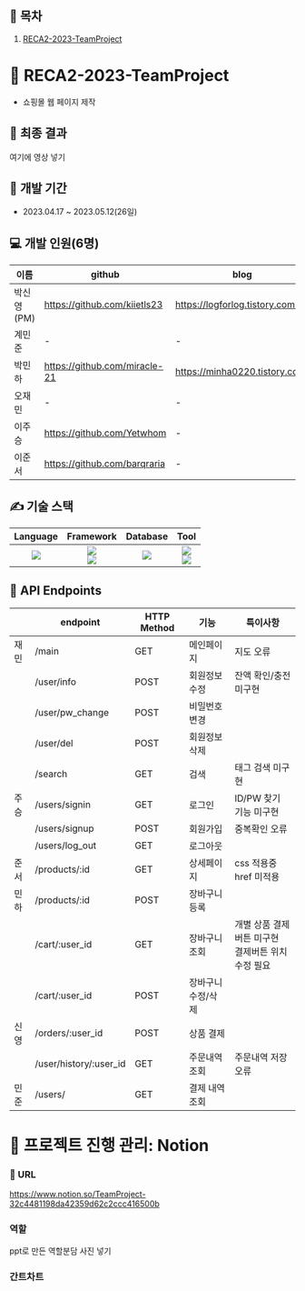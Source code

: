 ## 📎 목차
1. [RECA2-2023-TeamProject](#-reca2-2023-teamproject)

# 🚀 RECA2-2023-TeamProject
- 쇼핑몰 웹 페이지 제작


## 🔖 최종 결과
여기에 영상 넣기

## 📆 개발 기간
- 2023.04.17 ~ 2023.05.12(26일)

## 💻 개발 인원(6명)
이름 | github | blog
-- | -- | --
박신영(PM) | https://github.com/kiietls23 | https://logforlog.tistory.com/
계민준 | - | -
박민하 | https://github.com/miracle-21 | https://minha0220.tistory.com/
오재민 | - | -
이주승 | https://github.com/Yetwhom | -
이준서 | https://github.com/barqraria | -

## ✍ 기술 스택
Language | Framework | Database | Tool
| :----------------------------------------------------------------------------------------------------: | :----------------------------------------------------------------------------------------------------: | :--------------------------------------------------------------------------------------------------: | :----------------------------------------------------------------------------------------------------------: 
<img src="https://img.shields.io/badge/python-3.10.2-3776AB?style=for-the-badge&logo=python&logoColor=white"> | <img src="https://img.shields.io/badge/Flask-2.3.1-000000?style=for-the-badge&logo=Flask&logoColor=white"> <br> <img src="https://img.shields.io/badge/Bootstrap-5.3-7952B3?style=for-the-badge&logo=Bootstrap&logoColor=white"> | <img src="https://img.shields.io/badge/MySQL-8.0.33-4479A1?style=for-the-badge&logo=MySQL&logoColor=white"> | <img src="https://img.shields.io/badge/Notion-000000?style=for-the-badge&logo=Notion&logoColor=white"> <br> <img src="https://img.shields.io/badge/Discord-5865F2?style=for-the-badge&logo=Discord&logoColor=white">


## 🎯 API Endpoints
|  | endpoint | HTTP Method | 기능 | 특이사항
| --- | --- | --- | --- |--- |
| 재민 | /main | GET | 메인페이지 | 지도 오류
|  | /user/info | POST  | 회원정보수정 | 잔액 확인/충전 미구현
|  | /user/pw_change | POST | 비밀번호변경 |
|  | /user/del | POST | 회원정보삭제 |
|  | /search | GET | 검색 | 태그 검색 미구현
| 주승 | /users/signin | GET | 로그인 | ID/PW 찾기 기능 미구현
|  | /users/signup | POST | 회원가입 | 중복확인 오류
|  | /users/log_out | GET | 로그아웃 |
| 준서 | /products/:id | GET | 상세페이지 | css 적용중 <br> href 미적용
| 민하 | /products/:id | POST | 장바구니 등록 |
|  | /cart/:user_id | GET | 장바구니 조회 | 개별 상품 결제버튼 미구현 <br> 결제버튼 위치 수정 필요
|  | /cart/:user_id | POST | 장바구니 수정/삭제 |
| 신영 | /orders/:user_id | POST | 상품 결제 |
|  | /user/history/:user_id | GET | 주문내역 조회 | 주문내역 저장 오류
| 민준 | /users/ | GET | 결제 내역 조회 |


# 📝 프로젝트 진행 관리: Notion
### 🔗 URL
https://www.notion.so/TeamProject-32c4481198da42359d62c2ccc416500b

### 역할
ppt로 만든 역할분담 사진 넣기

### 간트차트


